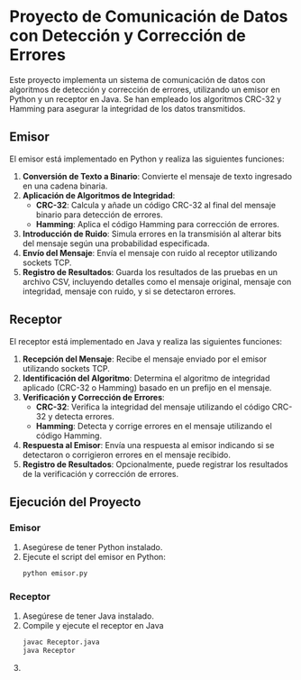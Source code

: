 # Proyecto de Comunicación de Datos con Detección y Corrección de Errores

Este proyecto implementa un sistema de comunicación de datos con algoritmos de detección y corrección de errores, utilizando un emisor en Python y un receptor en Java. Se han empleado los algoritmos CRC-32 y Hamming para asegurar la integridad de los datos transmitidos.

## Emisor

El emisor está implementado en Python y realiza las siguientes funciones:

1. **Conversión de Texto a Binario**: Convierte el mensaje de texto ingresado en una cadena binaria.
2. **Aplicación de Algoritmos de Integridad**:
   - **CRC-32**: Calcula y añade un código CRC-32 al final del mensaje binario para detección de errores.
   - **Hamming**: Aplica el código Hamming para corrección de errores.
3. **Introducción de Ruido**: Simula errores en la transmisión al alterar bits del mensaje según una probabilidad especificada.
4. **Envío del Mensaje**: Envía el mensaje con ruido al receptor utilizando sockets TCP.
5. **Registro de Resultados**: Guarda los resultados de las pruebas en un archivo CSV, incluyendo detalles como el mensaje original, mensaje con integridad, mensaje con ruido, y si se detectaron errores.

## Receptor

El receptor está implementado en Java y realiza las siguientes funciones:

1. **Recepción del Mensaje**: Recibe el mensaje enviado por el emisor utilizando sockets TCP.
2. **Identificación del Algoritmo**: Determina el algoritmo de integridad aplicado (CRC-32 o Hamming) basado en un prefijo en el mensaje.
3. **Verificación y Corrección de Errores**:
   - **CRC-32**: Verifica la integridad del mensaje utilizando el código CRC-32 y detecta errores.
   - **Hamming**: Detecta y corrige errores en el mensaje utilizando el código Hamming.
4. **Respuesta al Emisor**: Envía una respuesta al emisor indicando si se detectaron o corrigieron errores en el mensaje recibido.
5. **Registro de Resultados**: Opcionalmente, puede registrar los resultados de la verificación y corrección de errores.

## Ejecución del Proyecto

### Emisor

1. Asegúrese de tener Python instalado.
2. Ejecute el script del emisor en Python:
   ```sh
   python emisor.py
### Receptor
1. Asegúrese de tener Java instalado.
2. Compile y ejecute el receptor en Java
    ```sh
   javac Receptor.java
   java Receptor

4. 
